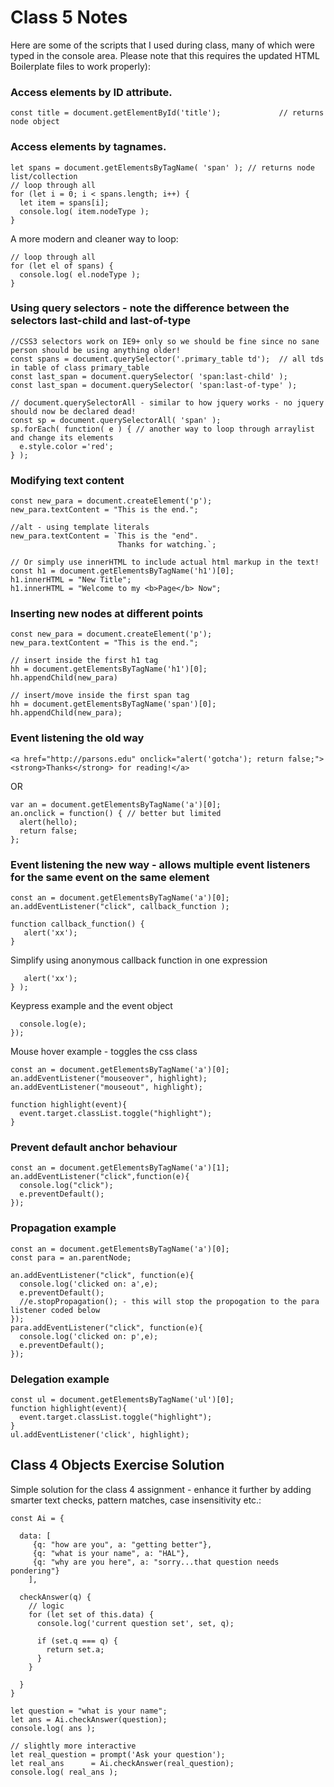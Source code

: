 # Class 5 Notes

Here are some of the scripts that I used during class, many of which were typed in the console area. Please note that this requires the updated HTML Boilerplate files to work properly):

### Access elements by ID attribute.
```
const title = document.getElementById('title');				// returns node object
```

### Access elements by tagnames.
```
let spans = document.getElementsByTagName( 'span' ); // returns node list/collection
// loop through all
for (let i = 0; i < spans.length; i++) {
  let item = spans[i];
  console.log( item.nodeType );
}
```

A more modern and cleaner way to loop:
```let spans = document.getElementsByTagName( 'span' );
// loop through all
for (let el of spans) {
  console.log( el.nodeType );
}
```

### Using query selectors - note the difference between the selectors last-child and last-of-type
```
//CSS3 selectors work on IE9+ only so we should be fine since no sane person should be using anything older!
const spans = document.querySelector('.primary_table td');	// all tds in table of class primary_table
const last_span = document.querySelector( 'span:last-child' ); 
const last_span = document.querySelector( 'span:last-of-type' ); 

// document.querySelectorAll - similar to how jquery works - no jquery should now be declared dead!
const sp = document.querySelectorAll( 'span' );
sp.forEach( function( e ) { // another way to loop through arraylist and change its elements
  e.style.color ='red';
} );
```

### Modifying text content 
```
const new_para = document.createElement('p');
new_para.textContent = "This is the end.";

//alt - using template literals
new_para.textContent = `This is the "end".
                        Thanks for watching.`;

// Or simply use innerHTML to include actual html markup in the text!
const h1 = document.getElementsByTagName('h1')[0];
h1.innerHTML = "New Title"; 
h1.innerHTML = "Welcome to my <b>Page</b> Now";
```

### Inserting new nodes at different points
```
const new_para = document.createElement('p');
new_para.textContent = "This is the end.";

// insert inside the first h1 tag
hh = document.getElementsByTagName('h1')[0];
hh.appendChild(new_para)

// insert/move inside the first span tag
hh = document.getElementsByTagName('span')[0];
hh.appendChild(new_para);
```

### Event listening the old way
```
<a href="http://parsons.edu" onclick="alert('gotcha'); return false;"><strong>Thanks</strong> for reading!</a>
```
OR
```
var an = document.getElementsByTagName('a')[0];
an.onclick = function() { // better but limited
  alert(hello);
  return false;
};
```

### Event listening the new way - allows multiple event listeners for the same event on the same element
```
const an = document.getElementsByTagName('a')[0];
an.addEventListener("click", callback_function );

function callback_function() {
   alert('xx');
}
```

Simplify using anonymous callback function in one expression
```an.addEventListener("click", function() {
   alert('xx');
} );
```

Keypress example and the event object
```document.addEventListener("keypress", function(e) {
  console.log(e);
});
```

Mouse hover example - toggles the css class
```
const an = document.getElementsByTagName('a')[0];
an.addEventListener("mouseover", highlight);
an.addEventListener("mouseout", highlight);

function highlight(event){
  event.target.classList.toggle("highlight");
}
```

### Prevent default anchor behaviour
```
const an = document.getElementsByTagName('a')[1];
an.addEventListener("click",function(e){
  console.log("click");
  e.preventDefault();
});
```

### Propagation example
```
const an = document.getElementsByTagName('a')[0];
const para = an.parentNode;

an.addEventListener("click", function(e){
  console.log('clicked on: a',e);
  e.preventDefault();
  //e.stopPropagation(); - this will stop the propogation to the para listener coded below
});
para.addEventListener("click", function(e){
  console.log('clicked on: p',e);
  e.preventDefault();
});
```

### Delegation example
```
const ul = document.getElementsByTagName('ul')[0];
function highlight(event){
  event.target.classList.toggle("highlight");
}
ul.addEventListener('click', highlight);
```


## Class 4 Objects Exercise Solution 
Simple solution for the class 4 assignment - enhance it further by adding smarter text checks, pattern matches, case insensitivity etc.:
```
const Ai = {

  data: [
     {q: "how are you", a: "getting better"},
     {q: "what is your name", a: "HAL"},
     {q: "why are you here", a: "sorry...that question needs pondering"}
    ],

  checkAnswer(q) {
    // logic
    for (let set of this.data) {
      console.log('current question set', set, q);

      if (set.q === q) {
        return set.a;
      }
    }

  }
}

let question = "what is your name";
let ans = Ai.checkAnswer(question);
console.log( ans );

// slightly more interactive
let real_question = prompt('Ask your question');
let real_ans      = Ai.checkAnswer(real_question);
console.log( real_ans );
```
